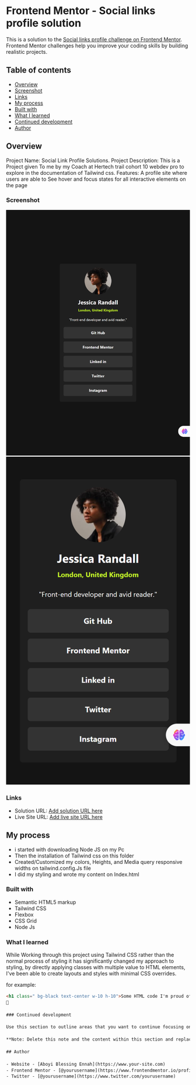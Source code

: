 # Frontend Mentor - Social links profile solution

This is a solution to the [Social links profile challenge on Frontend Mentor](https://www.frontendmentor.io/challenges/social-links-profile-UG32l9m6dQ). Frontend Mentor challenges help you improve your coding skills by building realistic projects. 

## Table of contents

  - [Overview](#overview)
  - [Screenshot](#screenshot)
  - [Links](#links)
  - [My process](#my-process)
  - [Built with](#built-with)
  - [What I learned](#what-i-learned)
  - [Continued development](#continued-development)
  - [Author](#author)

## Overview
  Project Name: Social Link Profile Solutions.
  Project Description: This is a Project given To me by my Coach at Hertech trail cohort 10 webdev pro to explore in the documentation of Tailwind css.
  Features: A profile site where users are able to See hover and focus states for all interactive elements on the page

### Screenshot

![](./src/Images/Desktop%20screenshot.png)
![](./src/Images/Mobile.png)

### Links

- Solution URL: [Add solution URL here](https://your-solution-url.com)
- Live Site URL: [Add live site URL here](https://your-live-site-url.com)

## My process
- i started with downloading Node JS on my Pc
- Then the installation of Tailwind css on this folder
- Created/Customized my colors, Heights, and Media query responsive widths on tailwind.config.Js file
- I did  my styling and wrote my content on Index.html

### Built with

- Semantic HTML5 markup
- Tailwind CSS
- Flexbox
- CSS Grid
- Node Js

### What I learned

While Working through this project using Tailwind CSS rather than the normal process of styling it has significantly changed my approach to styling, by directly applying classes with multiple value to HTML elements, I've been able to create layouts and styles with minimal CSS overrides.

for example: 
```html
<h1 class=" bg-black text-center w-10 h-10">Some HTML code I'm proud of</h1>🎉
🎉

### Continued development

Use this section to outline areas that you want to continue focusing on in future projects. These could be concepts you're still not completely comfortable with or techniques you found useful that you want to refine and perfect.

**Note: Delete this note and the content within this section and replace with your own plans for continued development.**

## Author

- Website - [Aboyi Blessing Ennah](https://www.your-site.com)
- Frontend Mentor - [@yourusername](https://www.frontendmentor.io/profile/yourusername)
- Twitter - [@yourusername](https://www.twitter.com/yourusername)
